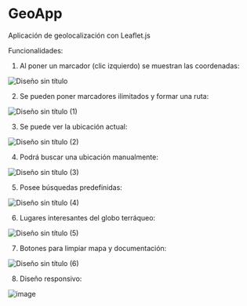 # GeoApp
Aplicación de geolocalización con Leaflet.js

Funcionalidades:

1) Al poner un marcador (clic izquierdo) se muestran las coordenadas:

![Diseño sin título](https://user-images.githubusercontent.com/60452856/173212209-f9d631d3-818c-4422-93b7-c54f947c0fb0.png)

2) Se pueden poner marcadores ilimitados y formar una ruta:

![Diseño sin título (1)](https://user-images.githubusercontent.com/60452856/173212278-be0a2732-1f2d-453b-9924-7a955b9c0327.png)

3) Se puede ver la ubicación actual:

![Diseño sin título (2)](https://user-images.githubusercontent.com/60452856/173212338-0f783c06-a16b-45ce-a480-10941f47fffa.png)

4) Podrá buscar una ubicación manualmente:

![Diseño sin título (3)](https://user-images.githubusercontent.com/60452856/173212397-76132a8d-d2d7-4b9a-823e-b0c84f870f91.png)

5) Posee búsquedas predefinidas:

![Diseño sin título (4)](https://user-images.githubusercontent.com/60452856/173212434-deac053f-d975-4b57-92f2-cf12870988c2.png)

6) Lugares interesantes del globo terráqueo:

![Diseño sin título (5)](https://user-images.githubusercontent.com/60452856/173212473-ae56a4bd-4564-417e-a6df-2bd1796279bd.png)

7) Botones para limpiar mapa y documentación:

![Diseño sin título (6)](https://user-images.githubusercontent.com/60452856/173212517-6fc610ce-f31b-49d8-a4e9-50c755f2e943.png)

8) Diseño responsivo:

![image](https://user-images.githubusercontent.com/60452856/173212734-07ea7d02-77b0-41ca-bc56-6cdabc9423a5.png)




